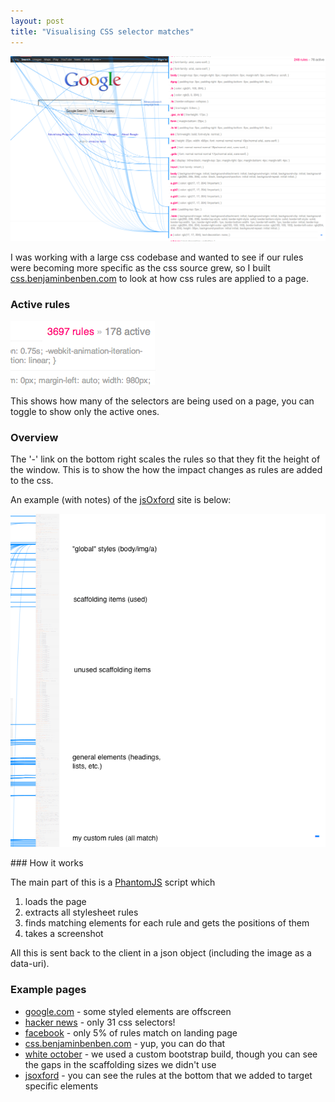```yaml
---
layout: post
title: "Visualising CSS selector matches"
---
```


<a href="http://css.benjaminbenben.com/v1?url=http%3A%2F%2Fgoogle.com"><img src="/img/wtcss-google.png" /></a>

<p class="lead">I was working with a large css codebase and wanted to see if our rules were becoming more specific as the css source grew, so I built <a href="http://css.benjaminbenben.com">css.benjaminbenben.com</a> to look at how css rules are applied to a page.</p>

### Active rules

<img src="/img/wtcss-active.png" />

This shows how many of the selectors are being used on a page, you can toggle to show only the active ones.

### Overview

The '-' link on the bottom right scales the rules so that they fit the height of the window.  This is to show the how the impact changes as rules are added to the css.

An example (with notes) of the [jsOxford](http://css.benjaminbenben.com/v1?url=http%3A%2F%2Fjsoxford.com%2F) site is below:

<img src="/img/wtcss-over.png" />

### How it works

The main part of this is a [PhantomJS](http://phantomjs.org/) script which
1. loads the page
2. extracts all stylesheet rules
3. finds matching elements for each rule and gets the positions of them
4. takes a screenshot

All this is sent back to the client in a json object (including the image as a data-uri).

### Example pages

* [google.com](http://css.benjaminbenben.com/v1?url=http%3A%2F%2Fgoogle.com) - some styled elements are offscreen
* [hacker news](http://css.benjaminbenben.com/v1?url=https%3A%2F%2Fnews.ycombinator.com%2F) - only 31 css selectors!
* [facebook](http://css.benjaminbenben.com/v1?url=http%3A%2F%2Ffacebook.com) - only 5% of rules match on landing page
* [css.benjaminbenben.com](http://css.benjaminbenben.com/v1?url=http%3A%2F%2Fcss.benjaminbenben.com%2F) - yup, you can do that
* [white october](http://css.benjaminbenben.com/v1?url=http%3A%2F%2Fwhiteoctober.co.uk) - we used a custom bootstrap build, though you can see the gaps in the scaffolding sizes we didn't use
* [jsoxford](http://css.benjaminbenben.com/v1?url=http%3A%2F%2Fjsoxford.com%2F) - you can see the rules at the bottom that we added to target specific elements
